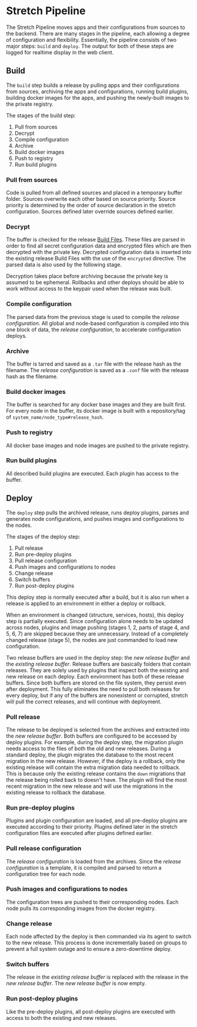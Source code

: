 # Stretch Pipeline

The Stretch Pipeline moves apps and their configurations from sources to the backend. There are many stages in the pipeline, each allowing a degree of configuration and flexibility. Essentially, the pipeline consists of two major steps: `build` and `deploy`. The output for both of these steps are logged for realtime display in the web client. 


## Build

The `build` step builds a release by pulling apps and their configurations from sources, archiving the apps and configurations, running build plugins, building docker images for the apps, and pushing the newly-built images to the private registry.

The stages of the build step:

  1. Pull from sources
  2. Decrypt
  3. Compile configuration
  3. Archive
  4. Build docker images
  5. Push to registry
  6. Run build plugins

### Pull from sources

Code is pulled from all defined sources and placed in a temporary buffer folder. Sources overwrite each other based on source priority. Source priority is determined by the order of source declaration in the stretch configuration. Sources defined later override sources defined earlier.

### Decrypt

The buffer is checked for the release [Build Files](build_files.md). These files are parsed in order to find all secret configuration data and encrypted files which are then decrypted with the private key. Decrypted configuration data is inserted into the existing release Build Files with the use of the `encrypted` directive. The parsed data is also used by the following stage.

Decryption takes place before archiving because the private key is assumed to be ephemeral. Rollbacks and other deploys should be able to work without access to the keypair used when the release was built.

### Compile configuration

The parsed data from the previous stage is used to compile the *release configuration*. All global and node-based configuration is compiled into this one block of data, the *release configuration*, to accelerate configuration deploys. 

### Archive

The buffer is tarred and saved as a `.tar` file with the release hash as the filename. The *release configuration* is saved as a `.conf` file with the release hash as the filename.

### Build docker images

The buffer is searched for any docker base images and they are built first. For every node in the buffer, its docker image is built with a repository/tag of `system_name/node_type#release_hash`.

### Push to registry

All docker base images and node images are pushed to the private registry.

### Run build plugins

All described build plugins are executed. Each plugin has access to the buffer.


## Deploy

The `deploy` step pulls the archived release, runs deploy plugins, parses and generates node configurations, and pushes images and configurations to the nodes.

The stages of the deploy step:

  1. Pull release
  2. Run pre-deploy plugins
  3. Pull release configuration
  4. Push images and configurations to nodes
  5. Change release
  6. Switch buffers
  7. Run post-deploy plugins

This deploy step is normally executed after a build, but it is also run when a release is applied to an environment in either a deploy or rollback.

When an environment is changed (structure, services, hosts), this deploy step is partially executed. Since configuration alone needs to be updated across nodes, plugins and image pushing (stages 1, 2, parts of stage 4, and 5, 6, 7) are skipped because they are unnecessary. Instead of a completely changed release (stage 5), the nodes are just commanded to load new configuration.

Two release buffers are used in the deploy step: the *new release buffer* and the *existing release buffer*. Release buffers are basically folders that contain releases. They are solely used by plugins that inspect both the existing and new release on each deploy. Each environment has both of these release buffers. Since both buffers are stored on the file system, they persist even after deployment. This fully eliminates the need to pull both releases for every deploy, but if any of the buffers are nonexistent or corrupted, stretch will pull the correct releases, and will continue with deployment.

### Pull release

The release to be deployed is selected from the archives and extracted into the *new release buffer*. Both buffers are configured to be accessed by deploy plugins. For example, during the deploy step, the migration plugin needs access to the files of both the old and new releases. During a standard deploy, the plugin migrates the database to the most recent migration in the new release. However, if the deploy is a rollback, only the existing release will contain the extra migration data needed to rollback. This is because only the existing release contains the `down` migrations that the release being rolled back to doesn't have. The plugin will find the most recent migration in the new release and will use the migrations in the existing release to rollback the database.

### Run pre-deploy plugins

Plugins and plugin configuration are loaded, and all pre-deploy plugins are executed according to their priority. Plugins defined later in the stretch configuration files are executed after plugins defined earlier.

### Pull release configuration

The *release configuration* is loaded from the archives. Since the *release configuration* is a template, it is compiled and parsed to return a configuration tree for each node.

### Push images and configurations to nodes

The configuration trees are pushed to their corresponding nodes. Each node pulls its corresponding images from the docker registry.

### Change release

Each node affected by the deploy is then commanded via its agent to switch to the new release. This process is done incrementally based on groups to prevent a full system outage and to ensure a zero-downtime deploy.

### Switch buffers

The release in the *existing release buffer* is replaced with the release in the *new release buffer*. The *new release buffer* is now empty.

### Run post-deploy plugins

Like the pre-deploy plugins, all post-deploy plugins are executed with access to both the existing and new releases.
